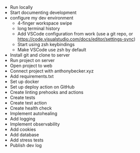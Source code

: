 * Run locally
* Start documenting development
* configure my dev environment
  * 4-finger workspace swipe
  * long terminal history
  * Add VSCode configuration from work (use a git repo, or https://code.visualstudio.com/docs/editor/settings-sync)
  * Start using zsh keybindings
  * Make VSCode use zsh by default
* Install git and clone to server
* Run project on server
* Open project to web
* Connect project with anthonybecker.xyz
* Add requirements.txt
* Set up docker
* Set up deploy action on GitHub
* Create linting prehooks and actions
* Create tests
* Create test action
* Create health check
* Implement autohealing
* Add logging
* Implement observability
* Add cookies
* Add database
* Add stress tests
* Publish dev log